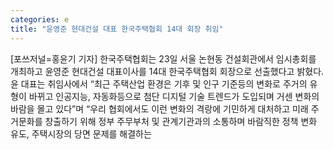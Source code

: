 ```yaml
---
categories: e
title: "윤영준 현대건설 대표 한국주택협회 14대 회장 취임"
---
```

[포쓰저널=홍윤기 기자] 한국주택협회는 23일 서울 논현동 건설회관에서 임시총회를 개최하고 윤영준 현대건설 대표이사를 14대 한국주택협회 회장으로 선출했다고 밝혔다.윤 대표는 취임사에서 “최근 주택산업 환경은 기후 및 인구 기준등의 변화로 주거의 유형이 바뀌고 인공지능, 자동화등으로 첨단 디지털 기술 트렌드가 도입되며 거센 변화의 바람을 몰고 있다”며 “우리 협회에서도 이런 변화의 격랑에 기민하게 대처하고 미래 주거문화를 창출하기 위해 정부 주무부처 및 관계기관과의 소통하며 바람직한 정책 변화 유도, 주택시장의 당면 문제를 해결하는